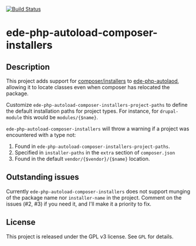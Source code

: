 
[![Build Status](https://travis-ci.org/xendk/ede-php-autoload-composer-installers.svg?branch=master)](https://travis-ci.org/xendk/ede-php-autoload-composer-installers)

# ede-php-autoload-composer-installers

## Description

This project adds support for [composer/installers][]
to [ede-php-autolaod][], allowing it to locate classes even when
composer has relocated the package.

Customize `ede-php-autoload-composer-installers-project-paths` to
define the default installation paths for project types. For instance,
for `drupal-module` this would be `modules/{$name}`.

`ede-php-autoload-composer-installers` will throw a warning if a
project was encountered with a type not:

1. Found in `ede-php-autoload-composer-installers-project-paths`.
2. Specified in `installer-paths` in the `extra` section of
   `composer.json`
3. Found in the default `vendor/{$vendor}/{$name}` location.

[composer/installers]: https://github.com/composer/installers
[ede-php-autolaod]: https://github.com/stevenremot/ede-php-autoload/

## Outstanding issues

Currently `ede-php-autoload-composer-installers` does not support
munging of the package name nor `installer-name` in the project.
Comment on the issues (#2, #3) if you need it, and I'll make it a
priority to fix.

## License

This project is released under the GPL v3 license. See `GPL` for
details.

